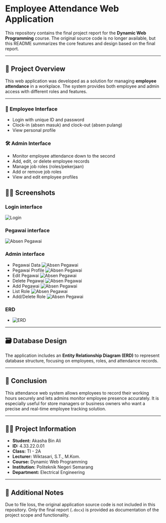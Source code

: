 # Employee Attendance Web Application

This repository contains the final project report for the **Dynamic Web Programming** course. The original source code is no longer available, but this README summarizes the core features and design based on the final report.

---

## 📘 Project Overview

This web application was developed as a solution for managing **employee attendance** in a workplace. The system provides both employee and admin access with different roles and features.

---

### 👤 **Employee Interface**
- Login with unique ID and password
- Clock-in (absen masuk) and clock-out (absen pulang)
- View personal profile

### 🛠️ **Admin Interface**
- Monitor employee attendance down to the second
- Add, edit, or delete employee records
- Manage job roles (roles/pekerjaan)
- Add or remove job roles
- View and edit employee profiles

## 🧑‍💼 Screenshots
### Login interface
  ![Login](assets/login.png)
### Pegawai interface
  ![Absen Pegawai](assets/absensi%20pegawai%20(pegawai).png)
### Admin interface 
 - Pegawai Data
   ![Absen Pegawai](assets/absensi%20pegawai%20(pegawai).png)
 - Pegawai Profile
   ![Absen Pegawai](assets/absensi%20pegawai%20(pegawai).png)
 - Edit Pegawai
   ![Absen Pegawai](assets/absensi%20pegawai%20(pegawai).png)
 - Delete Pegawai
   ![Absen Pegawai](assets/absensi%20pegawai%20(pegawai).png)
 - Add Pegawai
   ![Absen Pegawai](assets/absensi%20pegawai%20(pegawai).png)
 - List Role
   ![Absen Pegawai](assets/absensi%20pegawai%20(pegawai).png)
 - Add/Delete Role
   ![Absen Pegawai](assets/absensi%20pegawai%20(pegawai).png)
### ERD
 - ![ERD](assets/erd.png)
 
---

## 🗃️ Database Design

The application includes an **Entity Relationship Diagram (ERD)** to represent database structure, focusing on employees, roles, and attendance records.

---

## 🧾 Conclusion

This attendance web system allows employees to record their working hours securely and lets admins monitor employee presence accurately. It is especially useful for store managers or business owners who want a precise and real-time employee tracking solution.

---

## 👨‍🎓 Project Information

- **Student:** Akasha Bin Ali  
- **ID:** 4.33.22.0.01  
- **Class:** TI - 2A  
- **Lecturer:** Wiktasari, S.T., M.Kom.  
- **Course:** Dynamic Web Programming  
- **Institution:** Politeknik Negeri Semarang  
- **Department:** Electrical Engineering

---

## 📎 Additional Notes

Due to file loss, the original application source code is not included in this repository. Only the final report (`.docx`) is provided as documentation of the project scope and functionality.

